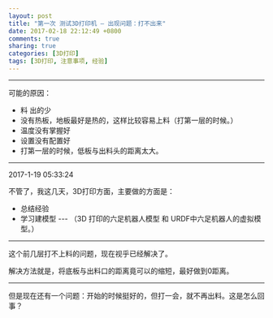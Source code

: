 ```yaml
---
layout: post
title: "第一次 测试3D打印机 — 出现问题：打不出来"
date: 2017-02-18 22:12:49 +0800
comments: true
sharing: true
categories: [3D打印]
tags: [3D打印, 注意事项, 经验]
---
```



----------

可能的原因：

* 料 出的少
* 没有热板，地板最好是热的，这样比较容易上料（打第一层的时候。）
* 温度没有掌握好
* 设置没有配置好
* 打第一层的时候，低板与出料头的距离太大。


----------

2017-1-19 05:33:24

不管了，我这几天，3D打印方面，主要做的方面是：

* 总结经验
* 学习建模型 --- （3D 打印的六足机器人模型 和 URDF中六足机器人的虚拟模型。）


----------

这个前几层打不上料的问题，现在视乎已经解决了。

解决方法就是，将底板与出料口的距离竟可以的缩短，最好做到0距离。


----------

但是现在还有一个问题：开始的时候挺好的，但打一会，就不再出料。这是怎么回事？

